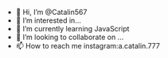- 👋 Hi, I’m @Catalin567
- 👀 I’m interested in...
- 🌱 I’m currently learning JavaScript
- 💞️ I’m looking to collaborate on ...
- 📫 How to reach me instagram:a.catalin.777

<!---
Catalin567/Catalin567 is a ✨ special ✨ repository because its `README.md` (this file) appears on your GitHub profile.
You can click the Preview link to take a look at your changes.
--->
